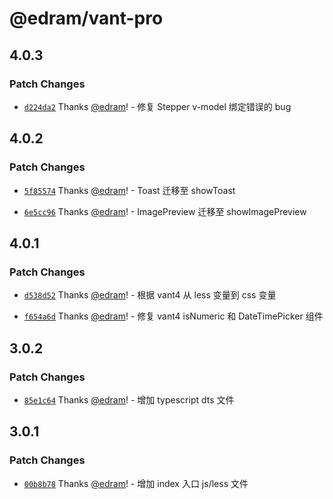 # @edram/vant-pro

## 4.0.3

### Patch Changes

- [`d224da2`](https://github.com/edram/vant-pro/commit/d224da279cec19f5540d2417e97d1ac5e343b4ef) Thanks [@edram](https://github.com/edram)! - 修复 Stepper v-model 绑定错误的 bug

## 4.0.2

### Patch Changes

- [`5f85574`](https://github.com/edram/vant-pro/commit/5f85574b05780c1c5109b87362c6da828c92babd) Thanks [@edram](https://github.com/edram)! - Toast 迁移至 showToast

- [`6e5cc96`](https://github.com/edram/vant-pro/commit/6e5cc96ab6b3835cbac655cd84f460d8591ebec6) Thanks [@edram](https://github.com/edram)! - ImagePreview 迁移至 showImagePreview

## 4.0.1

### Patch Changes

- [`d538d52`](https://github.com/edram/vant-pro/commit/d538d5235fcb55cbff1db8ef422cdc65f477123a) Thanks [@edram](https://github.com/edram)! - 根据 vant4 从 less 变量到 css 变量

- [`f654a6d`](https://github.com/edram/vant-pro/commit/f654a6df5965b77406054ca695415c011e54bd0b) Thanks [@edram](https://github.com/edram)! - 修复 vant4 isNumeric 和 DateTimePicker 组件

## 3.0.2

### Patch Changes

- [`85e1c64`](https://github.com/edram/vant-pro/commit/85e1c64933371ba389fdd4196379060e43b1a5b6) Thanks [@edram](https://github.com/edram)! - 增加 typescript dts 文件

## 3.0.1

### Patch Changes

- [`00b8b78`](https://github.com/edram/vant-pro/commit/00b8b78a450ac8eae2c1411c1772e42f2e6c6c05) Thanks [@edram](https://github.com/edram)! - 增加 index 入口 js/less 文件
